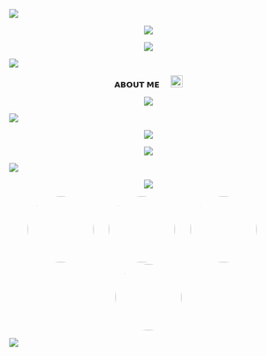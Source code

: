 <img src="https://ezgif.com/save/ezgif-459e1274ad949e.gif">

<p align="center">
  <img src="https://readme-typing-svg.demolab.com?font=Caveat&weight=600&size=60&duration=3500&pause=1200&center=true&vCenter=true&width=1080&height=100&color=FF3C3C&lines=Hi+Welcome;to+my+bio" />
</p>

<p align="center">
  <img src="https://i.ibb.co/4ZBYCdmV/photo-2025-04-29-17-18-53-7498785849664864272.jpg" />
</p>


<img src="https://ezgif.com/save/ezgif-459e1274ad949e.gif">

<p align="center">𝗔𝗕𝗢𝗨𝗧 𝗠𝗘&nbsp;&nbsp;&nbsp;&nbsp;&nbsp;<img src="https://emojis.slackmojis.com/emojis/images/1621024394/39092/cat-roll.gif?1621024394" width="22" /></p>


<p align="center">
  <img src="https://readme-typing-svg.demolab.com?font=Caveat&weight=600&size=60&duration=3500&pause=1200&center=true&vCenter=true&width=1080&height=100&color=FF3C3C&lines=Hi!%2C+I'm+Rexy+Sama;I'm++Not+a+Developer+" />
</p>


<img src="https://ezgif.com/save/ezgif-459e1274ad949e.gif">


<p align="center">
  <img src="https://github-readme-stats.vercel.app/api?username=Anime-Weekends&show_icons=true&theme=transparent&hide_border=true&icon_color=FF3C3C&title_color=FF3C3C&text_color=FFFFFF" />
</p>

<p align="center">
  <img src="https://github-readme-streak-stats.herokuapp.com/?user=Anime-Weekends&theme=github-dark&hide_border=true&ring=FF3C3C&fire=FF3C3C&currStreakLabel=ffffff&sideLabels=FF3C3C&sideNums=FF3C3C&dates=ffffff&border=FF3C3C&stroke=FF3C3C" />
</p>


<img src="https://ezgif.com/save/ezgif-459e1274ad949e.gif">


<p align="center">
  <img src="https://readme-typing-svg.demolab.com?font=Caveat&weight=600&size=48&duration=3500&pause=1200&center=true&vCenter=true&width=1080&height=100&color=FFFFFF&lines=My%2C+Waifu+Collection" />
</p>

<p align="center">
  <img src="https://i.ibb.co/PGgShfVw/photo-2025-04-29-17-45-22-7498792674367897616.jpg" width="120" style="border-radius: 50%;" />&nbsp;&nbsp;&nbsp;&nbsp;&nbsp;&nbsp;
  <img src="https://i.ibb.co/nM1fxK31/photo-2025-04-29-17-47-11-7498793142519332880.jpg" width="120" style="border-radius: 50%;" />&nbsp;&nbsp;&nbsp;&nbsp;&nbsp;&nbsp;
  <img src="https://i.ibb.co/fzHjLTXX/photo-2025-04-29-18-37-54-7498806212104814608.jpg" width="120" style="border-radius: 50%;" />&nbsp;&nbsp;&nbsp;&nbsp;&nbsp;&nbsp;
  <img src="https://i.ibb.co/S9FG3hj/photo-2025-04-29-18-34-35-7498805357406322704.jpg" width="120" style="border-radius: 50%;" />
</p>

<img src="https://ezgif.com/save/ezgif-459e1274ad949e.gif">

